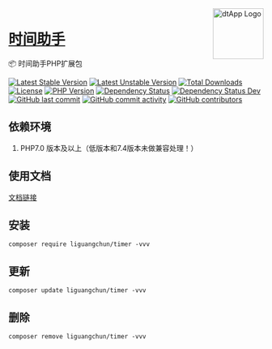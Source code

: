 <img align="right" width="100" src="https://cdn.oss.liguangchun.cn/04/999e9f2f06d396968eacc10ce9bc8a.png" alt="dtApp Logo"/>

<h1 align="left"><a href="https://www.dtapp.net/">时间助手</a></h1>

📦 时间助手PHP扩展包

[![Latest Stable Version](https://poser.pugx.org/liguangchun/timer/v/stable)](https://packagist.org/packages/liguangchun/timer) 
[![Latest Unstable Version](https://poser.pugx.org/liguangchun/timer/v/unstable)](https://packagist.org/packages/liguangchun/timer) 
[![Total Downloads](https://poser.pugx.org/liguangchun/timer/downloads)](https://packagist.org/packages/liguangchun/timer) 
[![License](https://poser.pugx.org/liguangchun/timer/license)](https://packagist.org/packages/liguangchun/timer)
[![PHP Version](https://img.shields.io/badge/php-%3E%3D7.0-8892BF.svg)](https://packagist.org/packages/GC0202/timer)
[![Dependency Status](https://david-dm.org/GC0202/timer.svg)](https://david-dm.org/GC0202/timer)
[![Dependency Status Dev](https://david-dm.org/GC0202/timer/dev-status.svg)](https://david-dm.org/GC0202/timer?type=dev)
[![GitHub last commit](https://img.shields.io/github/last-commit/GC0202/timer?logo=github)](https://github.com/GC0202/timer/commits)
[![GitHub commit activity](https://img.shields.io/github/commit-activity/m/GC0202/timer)](https://github.com/GC0202/timer/commits)
[![GitHub contributors](https://img.shields.io/github/contributors/GC0202/timer?logo=github&label=developers)](https://github.com/GC0202/timer/graphs/contributors)

## 依赖环境

1. PHP7.0 版本及以上（低版本和7.4版本未做兼容处理！）

## 使用文档

[文档链接][https://apidoc.dtapp.net/web/#/10]

## 安装

```text
composer require liguangchun/timer -vvv
```

## 更新

```text
composer update liguangchun/timer -vvv
```

## 删除

```text
composer remove liguangchun/timer -vvv
```


[https://apidoc.dtapp.net/web/#/10]: https://apidoc.dtapp.net/web/#/10
